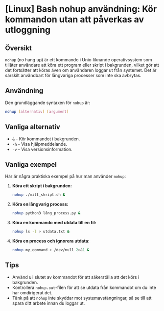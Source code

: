 # [Linux] Bash nohup användning: Kör kommandon utan att påverkas av utloggning

## Översikt
`nohup` (no hang up) är ett kommando i Unix-liknande operativsystem som tillåter användare att köra ett program eller skript i bakgrunden, vilket gör att det fortsätter att köras även om användaren loggar ut från systemet. Det är särskilt användbart för långvariga processer som inte ska avbrytas.

## Användning
Den grundläggande syntaxen för `nohup` är:

```bash
nohup [alternativ] [argument]
```

## Vanliga alternativ
- `&` - Kör kommandot i bakgrunden.
- `-h` - Visa hjälpmeddelande.
- `-v` - Visa versionsinformation.

## Vanliga exempel
Här är några praktiska exempel på hur man använder `nohup`:

1. **Köra ett skript i bakgrunden:**
   ```bash
   nohup ./mitt_skript.sh &
   ```

2. **Köra en långvarig process:**
   ```bash
   nohup python3 lång_process.py &
   ```

3. **Köra en kommando med utdata till en fil:**
   ```bash
   nohup ls -l > utdata.txt &
   ```

4. **Köra en process och ignorera utdata:**
   ```bash
   nohup my_command > /dev/null 2>&1 &
   ```

## Tips
- Använd `&` i slutet av kommandot för att säkerställa att det körs i bakgrunden.
- Kontrollera `nohup.out`-filen för att se utdata från kommandot om du inte har omdirigerat det.
- Tänk på att `nohup` inte skyddar mot systemavstängningar, så se till att spara ditt arbete innan du loggar ut.